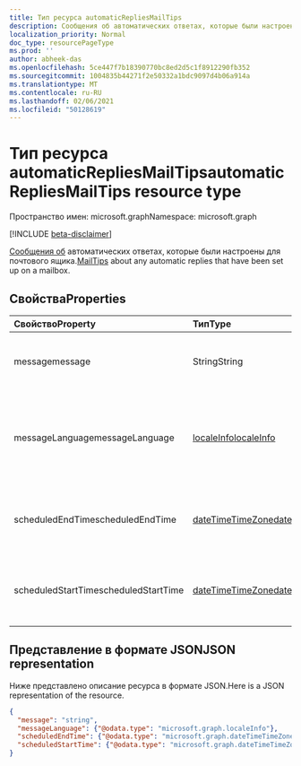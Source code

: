 ```yaml
---
title: Тип ресурса automaticRepliesMailTips
description: Сообщения об автоматических ответах, которые были настроены для почтового ящика.
localization_priority: Normal
doc_type: resourcePageType
ms.prod: ''
author: abheek-das
ms.openlocfilehash: 5ce447f7b18390770bc8ed2d5c1f8912290fb352
ms.sourcegitcommit: 1004835b44271f2e50332a1bdc9097d4b06a914a
ms.translationtype: MT
ms.contentlocale: ru-RU
ms.lasthandoff: 02/06/2021
ms.locfileid: "50128619"
---
```

# <a name="automaticrepliesmailtips-resource-type"></a><span data-ttu-id="da564-103">Тип ресурса automaticRepliesMailTips</span><span class="sxs-lookup"><span data-stu-id="da564-103">automaticRepliesMailTips resource type</span></span>

<span data-ttu-id="da564-104">Пространство имен: microsoft.graph</span><span class="sxs-lookup"><span data-stu-id="da564-104">Namespace: microsoft.graph</span></span>

[!INCLUDE [beta-disclaimer](../../includes/beta-disclaimer.md)]

<span data-ttu-id="da564-105">[Сообщения об](../resources/mailtips.md) автоматических ответах, которые были настроены для почтового ящика.</span><span class="sxs-lookup"><span data-stu-id="da564-105">[MailTips](../resources/mailtips.md) about any automatic replies that have been set up on a mailbox.</span></span>

## <a name="properties"></a><span data-ttu-id="da564-106">Свойства</span><span class="sxs-lookup"><span data-stu-id="da564-106">Properties</span></span>
| <span data-ttu-id="da564-107">Свойство</span><span class="sxs-lookup"><span data-stu-id="da564-107">Property</span></span>     | <span data-ttu-id="da564-108">Тип</span><span class="sxs-lookup"><span data-stu-id="da564-108">Type</span></span>   |<span data-ttu-id="da564-109">Описание</span><span class="sxs-lookup"><span data-stu-id="da564-109">Description</span></span>|
|:-----|:-----|:-----|
| <span data-ttu-id="da564-110">message</span><span class="sxs-lookup"><span data-stu-id="da564-110">message</span></span> | <span data-ttu-id="da564-111">String</span><span class="sxs-lookup"><span data-stu-id="da564-111">String</span></span> | <span data-ttu-id="da564-112">Автоматическое ответное сообщение.</span><span class="sxs-lookup"><span data-stu-id="da564-112">The automatic reply message.</span></span> |
| <span data-ttu-id="da564-113">messageLanguage</span><span class="sxs-lookup"><span data-stu-id="da564-113">messageLanguage</span></span> | [<span data-ttu-id="da564-114">localeInfo</span><span class="sxs-lookup"><span data-stu-id="da564-114">localeInfo</span></span>](../resources/localeinfo.md) | <span data-ttu-id="da564-115">Язык, на который находится автоматическое ответное сообщение.</span><span class="sxs-lookup"><span data-stu-id="da564-115">The language that the automatic reply message is in.</span></span> |
| <span data-ttu-id="da564-116">scheduledEndTime</span><span class="sxs-lookup"><span data-stu-id="da564-116">scheduledEndTime</span></span> | [<span data-ttu-id="da564-117">dateTimeTimeZone</span><span class="sxs-lookup"><span data-stu-id="da564-117">dateTimeTimeZone</span></span>](../resources/datetimetimezone.md) | <span data-ttu-id="da564-118">Дата и время окончания автоматических ответов.</span><span class="sxs-lookup"><span data-stu-id="da564-118">The date and time that automatic replies are set to end.</span></span> |
| <span data-ttu-id="da564-119">scheduledStartTime</span><span class="sxs-lookup"><span data-stu-id="da564-119">scheduledStartTime</span></span> | [<span data-ttu-id="da564-120">dateTimeTimeZone</span><span class="sxs-lookup"><span data-stu-id="da564-120">dateTimeTimeZone</span></span>](../resources/datetimetimezone.md) | <span data-ttu-id="da564-121">Дата и время начала автоматических ответов.</span><span class="sxs-lookup"><span data-stu-id="da564-121">The date and time that automatic replies are set to begin.</span></span> |

## <a name="json-representation"></a><span data-ttu-id="da564-122">Представление в формате JSON</span><span class="sxs-lookup"><span data-stu-id="da564-122">JSON representation</span></span>

<span data-ttu-id="da564-123">Ниже представлено описание ресурса в формате JSON.</span><span class="sxs-lookup"><span data-stu-id="da564-123">Here is a JSON representation of the resource.</span></span>

<!-- {
  "blockType": "resource",
  "optionalProperties": [
    "messageLanguage",
    "scheduledEndTime",
    "scheduledStartTime"
  ],
  "@odata.type": "microsoft.graph.automaticRepliesMailTips"
}-->

```json
{
  "message": "string",
  "messageLanguage": {"@odata.type": "microsoft.graph.localeInfo"},
  "scheduledEndTime": {"@odata.type": "microsoft.graph.dateTimeTimeZone"},
  "scheduledStartTime": {"@odata.type": "microsoft.graph.dateTimeTimeZone"}
}

```

<!-- uuid: 8fcb5dbc-d5aa-4681-8e31-b001d5168d79
2015-10-25 14:57:30 UTC -->
<!--
{
  "type": "#page.annotation",
  "description": "automaticRepliesMailTips resource",
  "keywords": "",
  "section": "documentation",
  "tocPath": "",
  "suppressions": []
}
-->


